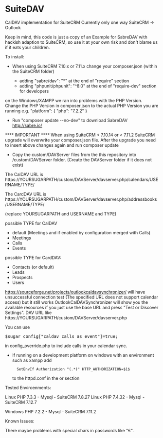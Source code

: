 # SuiteDAV
CalDAV implementation for SuiteCRM
Currently only one way SuiteCRM -> Outlook

Keep in mind, this code is just a copy of an Example for SabreDAV with hackish adaption to SuiteCRM, so use it at your own risk and don't blame us if it eats your children.

To install:
- When using SuiteCRM 7.10.x or 7.11.x change your composer.json (within the SuiteCRM folder)

	- adding "sabre/dav": "*" at the end of "require" section
	- adding "phpunit/phpunit": "^8.0" at the end of "require-dev" section for developers

on the Windows/XAMPP we ran into problems with the PHP Version. Change the PHP Version in composer.json to the actual PHP Version you are running e.g.
		"platform": {
		  "php": "7.2.2"
		}
- Run "composer update --no-dev" to download SabreDAV http://sabre.io/

**** IMPORTANT ****
When using SuiteCRM < 7.10.14 or < 7.11.2 SuiteCRM upgrade will overwrite your composer.json file. After the upgrade you need to insert above changes again and run composer update


- Copy the custom/DAVServer files from the this repository into <SuiteCRM>/custom/DAVServer folder. 
  (Create the DAVServer folder if it does not exist)
	

The CalDAV URL is https://YOURSUGARPATH/custom/DAVServer/davserver.php/calendars/USERNAME/TYPE/

The CardDAV URL is https://YOURSUGARPATH/custom/DAVServer/davserver.php/addressbooks/USERNAME/TYPE/

(replace YOURSUGARPATH and USERNAME and TYPE)

possible TYPE for CalDAV
* default (Meetings and if enabled by configuration merged with Calls)
* Meetings
* Calls
* Events

possible TYPE for CardDAV:
* Contacts (or default)
* Leads
* Prospects
* Users

https://sourceforge.net/projects/outlookcaldavsynchronizer/ will have unsuccessful connection test (The specified URL does not support calendar access) but it still works
OutlookCalDAVSynchronizer will show you the available resources if you just use the base URL and press "Test or Discover Settings". 
DAV URL like https://YOURSUGARPATH/custom/DAVServer/davserver.php

You can use 
<pre>$sugar_config["caldav_calls_as_event"]=true;</pre>
in config_override.php to include calls in your calendar sync.


- If running on a development platform on windows with an environment such as xampp add 
		
		SetEnvIf Authorization "(.*)" HTTP_AUTHORIZATION=$1$
		
  to the httpd.conf in the <VirtualHost> or <Directory> section


Tested Enviroenments:

Linux PHP 7.3.3 - Mysql - SuiteCRM 7.8.27
Linux PHP 7.4.32 - Mysql - SuiteCRM 7.12.7

Windows PHP 7.2.2 - Mysql - SuiteCRM 7.11.2

Known Issues:

There maybe problems with special chars in passwords like "€".

